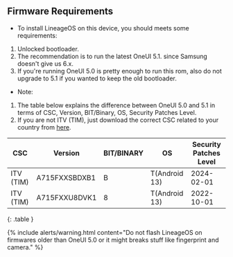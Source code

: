 ## Firmware Requirements

- To install LineageOS on this device, you should meets some requirements:

1. Unlocked bootloader.
2. The recommendation is to run the latest OneUI 5.1. since Samsung doesn't give us 6.x.
3. If you're running OneUI 5.0 is pretty enough to run this rom, also do not upgrade to 5.1 if you wanted to keep the old bootloader.

- Note:

1. The table below explains the difference between OneUI 5.0 and 5.1 in terms of CSC, Version, BIT/Binary, OS, Security Patches Level.
2. If you are not ITV (TIM), just download the correct CSC related to your country from [here](https://samfw.com/firmware/SM-A715F/).

| CSC | Version | BIT/BINARY | OS | Security Patches Level |
|---------|---------|---------|---------|---------|
| ITV (TIM) | A715FXXSBDXB1 | B | T(Android 13) |2024-02-01
| ITV (TIM) | A715FXXU8DVK1 | 8 | T(Android 13) |2022-10-01
{: .table }

{% include alerts/warning.html content="Do not flash LineageOS on firmwares older than OneUI 5.0 or it might breaks stuff like fingerprint and camera." %}
